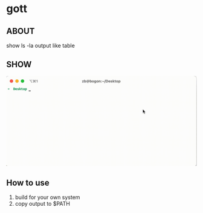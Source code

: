 # gott

## ABOUT

show ls -la output like table

## SHOW
![show.gif](./show.gif)

## How to use
1. build for your own system
2. copy output to $PATH
